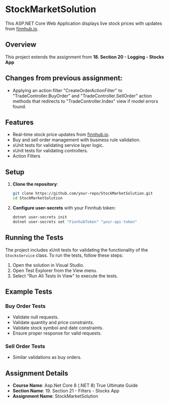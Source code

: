 # StockMarketSolution

This ASP.NET Core Web Application displays live stock prices with updates from [finnhub.io](https://finnhub.io/).

## Overview

This project extends the assignment from **18. Section 20 - Logging - Stocks App**

## Changes from previous assignment:

- Applying an action filter "CreateOrderActionFilter" to "TradeController.BuyOrder" and "TradeController.SellOrder" action methods that redirects to "TradeController.Index" view if model errors found.

## Features

- Real-time stock price updates from [finnhub.io](https://finnhub.io).
- Buy and sell order management with business rule validation.
- xUnit tests for validating service layer logic.
- xUnit tests for validating controllers.
- Action Filters

## Setup

1. **Clone the repository**:
    ```sh
    git clone https://github.com/your-repo/StockMarketSolution.git
    cd StockMarketSolution
    ```

2. **Configure user-secrets** with your Finnhub token:
    ```sh
    dotnet user-secrets init
    dotnet user-secrets set "FinnhubToken" "your-api-token"
    ```

## Running the Tests

The project includes xUnit tests for validating the functionality of the `StocksService` class. To run the tests, follow these steps:

1. Open the solution in Visual Studio.
2. Open Test Explorer from the View menu.
3. Select "Run All Tests In View" to execute the tests.

## Example Tests

### Buy Order Tests

- Validate null requests.
- Validate quantity and price constraints.
- Validate stock symbol and date constraints.
- Ensure proper response for valid requests.

### Sell Order Tests

- Similar validations as buy orders.

## Assignment Details

- **Course Name**: Asp.Net Core 8 (.NET 8) True Ultimate Guide
- **Section Name**: 19. Section 21 - Filters - Stocks App
- **Assignment Name**: StockMarketSolution
